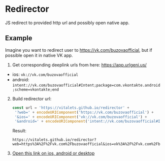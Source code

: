 # Redirector
JS redirect to provided http url and possibly open native app.

## Example
Imagine you want to redirect user to https://vk.com/buzovaofficial, 
but if possible open it in native VK app.

1. Get corresponding deeplink urls from here: https://app.urlgeni.us/
  - ios: `vk://vk.com/buzovaofficial`
  - android: `intent://vk.com/buzovaofficial#Intent;package=com.vkontakte.android;scheme=vkontakte;end`

2. Build redirector url:
   ```js
   const url = 'https://vitalets.github.io/redirector' +
    '?web=' + encodeURIComponent('https://vk.com/buzovaofficial') +
    '&ios=' + encodeURIComponent('vk://vk.com/buzovaofficial') +
    '&android=' + encodeURIComponent('intent://vk.com/buzovaofficial#Intent;package=com.vkontakte.android;scheme=vkontakte;end');
   ```
   Result:
   ```
   https://vitalets.github.io/redirector?web=https%3A%2F%2Fvk.com%2Fbuzovaofficial&ios=vk%3A%2F%2Fvk.com%2Fbuzovaofficial&android=intent%3A%2F%2Fvk.com%2Fbuzovaofficial%23Intent%3Bpackage%3Dcom.vkontakte.android%3Bscheme%3Dvkontakte%3Bend
   ```
   
3. [Open this link on ios, android or desktop](https://vitalets.github.io/redirector?web=https%3A%2F%2Fvk.com%2Fbuzovaofficial&ios=vk%3A%2F%2Fvk.com%2Fbuzovaofficial&android=intent%3A%2F%2Fvk.com%2Fbuzovaofficial%23Intent%3Bpackage%3Dcom.vkontakte.android%3Bscheme%3Dvkontakte%3Bend)

